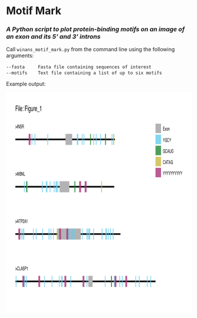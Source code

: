 # Motif Mark
### *A Python script to plot protein-binding motifs on an image of an exon and its 5' and 3' introns*

Call `winans_motif_mark.py` from the command line using the following arguments:

```
--fasta     Fasta file containing sequences of interest
--motifs    Text file containing a list of up to six motifs
```


Example output:

<img src="https://github.com/Natalie-Winans/motif-mark/blob/main/Figure_1.png" width="1000" height="600" />









